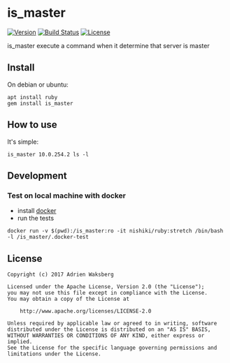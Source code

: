 # is_master
[![Version](https://img.shields.io/badge/latest_version-1.0.0-green.svg)](https://github.com/nishiki/is_master/releases)
[![Build Status](https://travis-ci.org/nishiki/is_master.svg?branch=master)](https://travis-ci.org/nishiki/is_master)
[![License](https://img.shields.io/badge/license-Apache--2.0-blue.svg)](https://github.com/nishiki/is_master/blob/master/LICENSE)

is_master execute a command when it determine that server is master

## Install

On debian or ubuntu:
```
apt install ruby
gem install is_master
```

## How to use

It's simple:
```
is_master 10.0.254.2 ls -l
```

## Development
### Test on local machine with docker

  * install [docker](https://docs.docker.com/engine/installation/)
  * run the tests

```
docker run -v $(pwd):/is_master:ro -it nishiki/ruby:stretch /bin/bash -l /is_master/.docker-test
```

## License

```
Copyright (c) 2017 Adrien Waksberg

Licensed under the Apache License, Version 2.0 (the "License");
you may not use this file except in compliance with the License.
You may obtain a copy of the License at

    http://www.apache.org/licenses/LICENSE-2.0

Unless required by applicable law or agreed to in writing, software
distributed under the License is distributed on an "AS IS" BASIS,
WITHOUT WARRANTIES OR CONDITIONS OF ANY KIND, either express or implied.
See the License for the specific language governing permissions and
limitations under the License.
```
